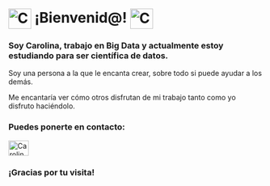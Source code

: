 # <img align="center" src="https://github.com/user-attachments/assets/c62f4a12-078c-4b97-8cd2-a04bd7b8f307" alt="Carolina hernández" height="40" width="45" style="max-width: 100%;"> ¡Bienvenid@! <img align="center" src="https://github.com/user-attachments/assets/c62f4a12-078c-4b97-8cd2-a04bd7b8f307" alt="Carolina hernández" height="40" width="45" style="max-width: 100%;">


### Soy Carolina, trabajo en Big Data y actualmente estoy estudiando para ser científica de datos.


Soy una persona a la que le encanta crear, sobre todo si puede ayudar a los demás.

Me encantaría ver cómo otros disfrutan de mi trabajo tanto como yo disfruto haciéndolo.


### Puedes ponerte en contacto:

<a href="www.linkedin.com/in/car-her-mer" rel="nofollow"><img align="center" src="https://raw.githubusercontent.com/rahuldkjain/github-profile-readme-generator/master/src/images/icons/Social/linked-in-alt.svg" alt="Carolina hernández" height="30" width="40" style="max-width: 100%;">
</a>

### ¡Gracias por tu visita!
